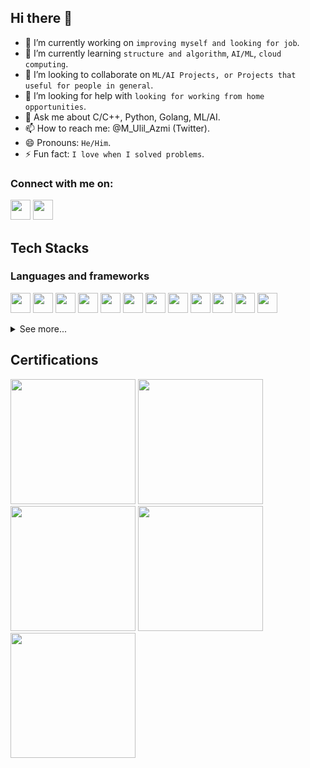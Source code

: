 ## Hi there 👋

<!--
**ulilazmi100/ulilazmi100** is a ✨ _special_ ✨ repository because its `README.md` (this file) appears on your GitHub profile.

Here are some ideas to get you started:-->

- 🔭 I’m currently working on `improving myself and looking for job`.
- 🌱 I’m currently learning `structure and algorithm`, `AI/ML`, `cloud computing`.
- 👯 I’m looking to collaborate on `ML/AI Projects, or Projects that useful for people in general`.
- 🤔 I’m looking for help with `looking for working from home opportunities`.
- 💬 Ask me about C/C++, Python, Golang, ML/AI.
- 📫 How to reach me: @M_Ulil_Azmi (Twitter).
- 😄 Pronouns: `He/Him`.
- ⚡ Fun fact: `I love when I solved problems`.

### Connect with me on:

[<img height="32" width="32" src="https://cdn.simpleicons.org/linkedin" />](https://www.linkedin.com/in/muhammad-u-47362a113/)
[<img height="32" width="32" src="https://cdn.simpleicons.org/X" />](https://twitter.com/M_Ulil_Azmi)

## Tech Stacks

### Languages and frameworks

[<img height="32" width="32" src="https://cdn.simpleicons.org/c++" />](https://cplusplus.com/)
[<img height="32" width="32" src="https://cdn.simpleicons.org/javascript" />](https://www.javascript.com/)
[<img height="32" width="32" src="https://cdn.simpleicons.org/html5" />](https://developer.mozilla.org/en-US/docs/Glossary/HTML5)
[<img height="32" width="32" src="https://cdn.simpleicons.org/css3" />](https://www.css3.com/)
[<img height="32" width="32" src="https://cdn.simpleicons.org/python" />](https://www.python.org/)
[<img height="32" width="32" src="https://cdn.simpleicons.org/tensorflow" />](https://www.tensorflow.org/)
[<img height="32" width="32" src="https://cdn.simpleicons.org/go" />](https://go.dev/)
[<img height="32" width="32" src="https://cdn.simpleicons.org/vuedotjs" />](https://vuejs.org/)
[<img height="32" width="32" src="https://cdn.simpleicons.org/kotlin" />](https://kotlinlang.org/)
[<img height="32" width="32" src="https://cdn.simpleicons.org/androidstudio" />](https://developer.android.com/studio)
[<img height="32" width="32" src="https://cdn.simpleicons.org/php" />](https://www.php.net/)
[<img height="32" width="32" src="https://cdn.simpleicons.org/laravel" />](https://laravel.com/)

<details>

<summary> See more... </summary>

### Databases and Storages

[<img height="32" width="32" src="https://cdn.simpleicons.org/mysql" />](https://www.mysql.com/)
[<img height="32" width="32" src="https://cdn.simpleicons.org/sqlite" />](https://www.sqlite.org/)
[<img height="32" width="32" src="https://cdn.simpleicons.org/postgresql" />](https://www.postgresql.org/)
[<img height="32" width="32" src="https://cdn.simpleicons.org/amazons3" />](https://aws.amazon.com/s3/)

### UI Libraries

[<img height="32" width="32" src="https://cdn.simpleicons.org/bootstrap" />](https://getbootstrap.com/)
[<img height="32" width="32" src="https://cdn.simpleicons.org/tailwindcss" />](https://tailwindcss.com/)

### Cloud Platforms and Deployment Tools

[<img height="32" width="32" src="https://cdn.simpleicons.org/amazonaws" />](https://aws.amazon.com/)
[<img height="32" width="32" src="https://cdn.simpleicons.org/googlecloud" />](https://cloud.google.com/)
[<img height="32" width="32" src="https://cdn.simpleicons.org/vercel" />](https://vercel.com/)
[<img height="32" width="32" src="https://cdn.simpleicons.org/heroku" />](https://www.heroku.com/)
[<img height="32" width="32" src="https://cdn.simpleicons.org/kubernetes" />](https://kubernetes.io/)
[<img height="32" width="32" src="https://cdn.simpleicons.org/githubactions" />](https://github.com/features/actions)
[<img height="32" width="32" src="https://cdn.simpleicons.org/bitbucket" />](https://bitbucket.org/product/features/pipelines)

### Authentication and Payment

[<img height="32" width="32" src="https://cdn.simpleicons.org/jsonwebtokens" />](https://jwt.io/)

### Tools and Development

[<img height="32" width="32" src="https://cdn.simpleicons.org/visualstudiocode" />](https://code.visualstudio.com/)
[<img height="32" width="32" src="https://cdn.simpleicons.org/visualstudio" />](https://visualstudio.microsoft.com/)
[<img height="32" width="32" src="https://cdn.simpleicons.org/docker" />](https://www.docker.com/)

### Version Control and Collaboration

[<img height="32" width="32" src="https://cdn.simpleicons.org/git" />](https://git-scm.com/)
[<img height="32" width="32" src="https://cdn.simpleicons.org/github" />](https://github.com/)
[<img height="32" width="32" src="https://cdn.simpleicons.org/bitbucket" />](https://bitbucket.org/product)
[<img height="32" width="32" src="https://cdn.simpleicons.org/gitlab" />](https://about.gitlab.com/)

### Testings

[<img height="32" width="32" src="https://cdn.simpleicons.org/google" />](https://github.com/google/googletest)

### Others

[<img height="32" width="32" src="https://cdn.simpleicons.org/figma" />](https://www.figma.com/)

</details>

## Certifications

[<img height="200" width="200" src="https://images.credly.com/images/00634f82-b07f-4bbd-a6bb-53de397fc3a6/image.png" />](https://www.credly.com/earner/earned/badge/896ddda4-5084-4a06-a47d-013a8ed9c3d3)
[<img height="200" width="200" src="https://images.credly.com/images/44e2c252-5d19-4574-9646-005f7225bf53/image.png" />](https://www.credly.com/badges/966a4b7d-f8d3-4c39-adae-5300a304006c/public_url)
[<img height="200" width="200" src="https://templates.images.credential.net/16589346213183572350230433330388.png" />](https://www.credential.net/ad4ba963-ea50-4be2-a94c-e263dd710c9f#gs.bj4v9a)
[<img height="200" width="200" src="https://images.credly.com/size/680x680/images/9da3eedf-fda3-4e81-bb46-d174b4699bf1/image.png" />](https://www.credly.com/badges/c7959051-5735-4e84-9fc5-37acf2aec683/public_url)
[<img height="200" width="200" src="https://images.credly.com/images/f5bb6420-710c-4508-bd1f-df3a9d3fafb0/blob" />](https://www.credly.com/badges/1edfd181-763e-4c78-ab6d-ec80f0056393/public_url)


<!--START_SECTION:WakaStats-->
<!--END_SECTION:waWakaStatska-->
